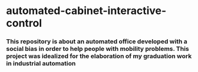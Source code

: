 # automated-cabinet-interactive-control

### This repository is about an automated office developed with a social bias in order to help people with mobility problems. This project was idealized for the elaboration of my graduation work in industrial automation